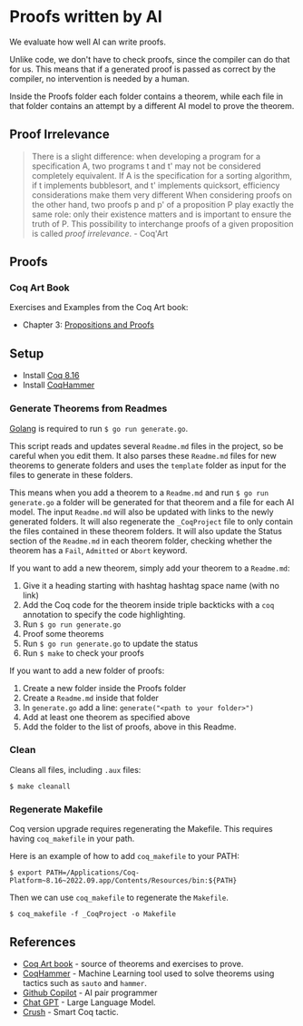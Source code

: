 # Proofs written by AI

We evaluate how well AI can write proofs.

Unlike code, we don't have to check proofs, since the compiler can do that for us.
This means that if a generated proof is passed as correct by the compiler, no intervention is needed by a human.

Inside the Proofs folder each folder contains a theorem, while each file in that folder contains an attempt by a different AI model to prove the theorem.

## Proof Irrelevance

> There is a slight difference: when developing a program for a specification A, two programs t and t' may not be considered completely equivalent. If A is the specification for a sorting algorithm, if t implements bubblesort, and t' implements quicksort, efficiency considerations make them very different When considering proofs on the other hand, two proofs p and p' of a proposition P play exactly the same role: only their existence matters and is important to ensure the truth of P. This possibility to interchange proofs of a given proposition is called _proof irrelevance_. - Coq'Art

## Proofs

### Coq Art Book

Exercises and Examples from the Coq Art book:

 - Chapter 3: [Propositions and Proofs](./src/Proofs/Props)

## Setup

- Install [Coq 8.16](https://github.com/coq/platform/releases/tag/2022.09.1)
- Install [CoqHammer](https://coqhammer.github.io/)

### Generate Theorems from Readmes

[Golang](https://golang.org/) is required to run `$ go run generate.go`.

This script reads and updates several `Readme.md` files in the project, so be careful when you edit them.
It also parses these `Readme.md` files for new theorems to generate folders and uses the `template` folder as input for the files to generate in these folders.

This means when you add a theorem to a `Readme.md` and run `$ go run generate.go` a folder will be generated for that theorem and a file for each AI model. The input `Readme.md` will also be updated with links to the newly generated folders. It will also regenerate the `_CoqProject` file to only contain the files contained in these theorem folders. It will also update the Status section of the `Readme.md` in each theorem folder, checking whether the theorem has a `Fail`, `Admitted` or `Abort` keyword.

If you want to add a new theorem, simply add your theorem to a `Readme.md`:
1. Give it a heading starting with hashtag hashtag space name (with no link)
2. Add the Coq code for the theorem inside triple backticks with a `coq` annotation to specify the code highlighting.
3. Run `$ go run generate.go`
4. Proof some theorems
5. Run `$ go run generate.go` to update the status
6. Run `$ make` to check your proofs

If you want to add a new folder of proofs:
1. Create a new folder inside the Proofs folder
2. Create a `Readme.md` inside that folder
3. In `generate.go` add a line: `generate("<path to your folder>")`
4. Add at least one theorem as specified above
5. Add the folder to the list of proofs, above in this Readme.

### Clean

Cleans all files, including `.aux` files:

```
$ make cleanall
```

### Regenerate Makefile

Coq version upgrade requires regenerating the Makefile.
This requires having `coq_makefile` in your path.

Here is an example of how to add `coq_makefile` to your PATH:

```
$ export PATH=/Applications/Coq-Platform~8.16~2022.09.app/Contents/Resources/bin:${PATH}
```

Then we can use `coq_makefile` to regenerate the `Makefile`.

```
$ coq_makefile -f _CoqProject -o Makefile
```

## References

- [Coq Art book](https://www.labri.fr/perso/casteran/CoqArt/) - source of theorems and exercises to prove.
- [CoqHammer](https://coqhammer.github.io/) - Machine Learning tool used to solve theorems using tactics such as `sauto` and `hammer`.
- [Github Copilot](https://github.com/features/copilot) - AI pair programmer
- [Chat GPT](https://openai.com/blog/chatgpt) - Large Language Model.
- [Crush](http://adam.chlipala.net/cpdt/) - Smart Coq tactic.